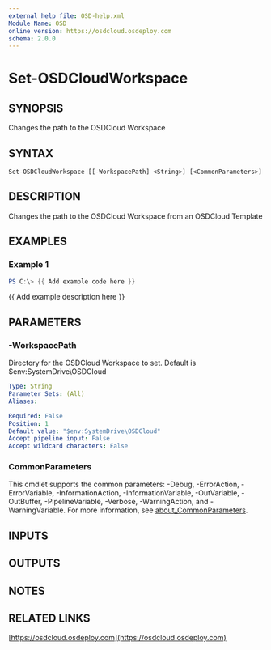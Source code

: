```yaml
---
external help file: OSD-help.xml
Module Name: OSD
online version: https://osdcloud.osdeploy.com
schema: 2.0.0
---
```


# Set-OSDCloudWorkspace

## SYNOPSIS
Changes the path to the OSDCloud Workspace

## SYNTAX

```
Set-OSDCloudWorkspace [[-WorkspacePath] <String>] [<CommonParameters>]
```

## DESCRIPTION
Changes the path to the OSDCloud Workspace from an OSDCloud Template

## EXAMPLES

### Example 1
```powershell
PS C:\> {{ Add example code here }}
```

{{ Add example description here }}

## PARAMETERS

### -WorkspacePath
Directory for the OSDCloud Workspace to set. 
Default is $env:SystemDrive\OSDCloud

```yaml
Type: String
Parameter Sets: (All)
Aliases:

Required: False
Position: 1
Default value: "$env:SystemDrive\OSDCloud"
Accept pipeline input: False
Accept wildcard characters: False
```

### CommonParameters
This cmdlet supports the common parameters: -Debug, -ErrorAction, -ErrorVariable, -InformationAction, -InformationVariable, -OutVariable, -OutBuffer, -PipelineVariable, -Verbose, -WarningAction, and -WarningVariable. For more information, see [about_CommonParameters](http://go.microsoft.com/fwlink/?LinkID=113216).

## INPUTS

## OUTPUTS

## NOTES

## RELATED LINKS

[https://osdcloud.osdeploy.com](https://osdcloud.osdeploy.com)

